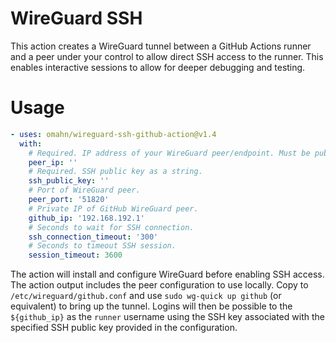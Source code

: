 # WireGuard SSH

This action creates a WireGuard tunnel between a GitHub Actions runner and a peer under your control to allow direct SSH access to the runner. This enables interactive sessions to allow for deeper debugging and testing.

# Usage

<!-- start usage -->
```yaml
- uses: omahn/wireguard-ssh-github-action@v1.4
  with:
    # Required. IP address of your WireGuard peer/endpoint. Must be publicly reachable.
    peer_ip: ''
    # Required. SSH public key as a string.
    ssh_public_key: ''
    # Port of WireGuard peer.
    peer_port: '51820'
    # Private IP of GitHub WireGuard peer.
    github_ip: '192.168.192.1'
    # Seconds to wait for SSH connection.
    ssh_connection_timeout: '300'
    # Seconds to timeout SSH session.
    session_timeout: 3600
```

The action will install and configure WireGuard before enabling SSH access. The action output includes the peer configuration to use locally. Copy to `/etc/wireguard/github.conf` and use `sudo wg-quick up github` (or equivalent) to bring up the tunnel. Logins will then be possible to the `${github_ip}` as the `runner` username using the SSH key associated with the specified SSH public key provided in the configuration.
